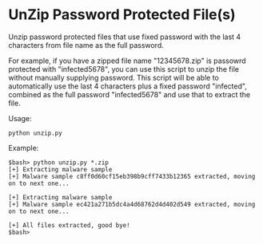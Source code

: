 # UnZip Password Protected File(s)
Unzip password protected files that use fixed password with the last 4 characters from file name as the full password.


For example, if you have a zipped file name "12345678.zip" is passowrd protected with "infected5678", you can use this script to unzip the file without manually supplying password. This script will be able to automatically use the last 4 characters plus a fixed password "infected", combined as the full password "infected5678" and use that to extract the file.


Usage: 
<pre><code>python unzip.py <zip file>
</code></pre>

Example: 
<pre><code>$bash> python unzip.py *.zip
[+] Extracting malware sample
[+] Malware sample c8ff0d60cf15eb398b9cff7433b12365 extracted, moving on to next one...

[+] Extracting malware sample
[+] Malware sample ec421a271b5dc4a4d68762d4d402d549 extracted, moving on to next one...

[+] All files extracted, good bye!
$bash>
</code></pre>
